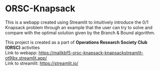 # ORSC-Knapsack
This is a webapp created using Streamlit to intuitively introduce the 0/1 Knapsack problem through an example that the user can try to solve and compare with the optimal solution given by the Branch & Bound algorithm.

This project is created as a part of **Operations Research Society Club (ORSC)** activities \
Link to webapp: https://malikbf5-orsc-knapsack-knapsackstreamlit-ot9jbx.streamlit.app/ \
Link to streamlit: https://streamlit.io/ 
